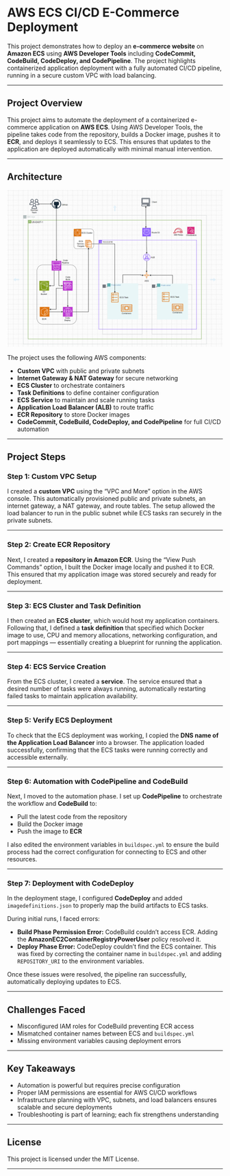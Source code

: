 # AWS ECS CI/CD E-Commerce Deployment

This project demonstrates how to deploy an **e-commerce website** on **Amazon ECS** using **AWS Developer Tools** including **CodeCommit, CodeBuild, CodeDeploy, and CodePipeline**. The project highlights containerized application deployment with a fully automated CI/CD pipeline, running in a secure custom VPC with load balancing.

---


## Project Overview

This project aims to automate the deployment of a containerized e-commerce application on **AWS ECS**. Using AWS Developer Tools, the pipeline takes code from the repository, builds a Docker image, pushes it to **ECR**, and deploys it seamlessly to ECS. This ensures that updates to the application are deployed automatically with minimal manual intervention.

---

## Architecture

![alt text](ecommer-ecs-infra.png)

The project uses the following AWS components:

- **Custom VPC** with public and private subnets  
- **Internet Gateway & NAT Gateway** for secure networking  
- **ECS Cluster** to orchestrate containers  
- **Task Definitions** to define container configuration  
- **ECS Service** to maintain and scale running tasks  
- **Application Load Balancer (ALB)** to route traffic  
- **ECR Repository** to store Docker images  
- **CodeCommit, CodeBuild, CodeDeploy, and CodePipeline** for full CI/CD automation  

---

## Project Steps

### Step 1: Custom VPC Setup

I created a **custom VPC** using the “VPC and More” option in the AWS console. This automatically provisioned public and private subnets, an internet gateway, a NAT gateway, and route tables. The setup allowed the load balancer to run in the public subnet while ECS tasks ran securely in the private subnets.

---

### Step 2: Create ECR Repository

Next, I created a **repository in Amazon ECR**. Using the “View Push Commands” option, I built the Docker image locally and pushed it to ECR. This ensured that my application image was stored securely and ready for deployment.

---

### Step 3: ECS Cluster and Task Definition

I then created an **ECS cluster**, which would host my application containers. Following that, I defined a **task definition** that specified which Docker image to use, CPU and memory allocations, networking configuration, and port mappings — essentially creating a blueprint for running the application.

---

### Step 4: ECS Service Creation

From the ECS cluster, I created a **service**. The service ensured that a desired number of tasks were always running, automatically restarting failed tasks to maintain application availability.

---

### Step 5: Verify ECS Deployment

To check that the ECS deployment was working, I copied the **DNS name of the Application Load Balancer** into a browser. The application loaded successfully, confirming that the ECS tasks were running correctly and accessible externally.

---

### Step 6: Automation with CodePipeline and CodeBuild

Next, I moved to the automation phase. I set up **CodePipeline** to orchestrate the workflow and **CodeBuild** to:

- Pull the latest code from the repository  
- Build the Docker image  
- Push the image to **ECR**  

I also edited the environment variables in `buildspec.yml` to ensure the build process had the correct configuration for connecting to ECS and other resources.

---

### Step 7: Deployment with CodeDeploy

In the deployment stage, I configured **CodeDeploy** and added `imagedefinitions.json` to properly map the build artifacts to ECS tasks.  

During initial runs, I faced errors:

- **Build Phase Permission Error:** CodeBuild couldn’t access ECR. Adding the **AmazonEC2ContainerRegistryPowerUser** policy resolved it.  
- **Deploy Phase Error:** CodeDeploy couldn’t find the ECS container. This was fixed by correcting the container name in `buildspec.yml` and adding `REPOSITORY_URI` to the environment variables.  

Once these issues were resolved, the pipeline ran successfully, automatically deploying updates to ECS.

---

## Challenges Faced

- Misconfigured IAM roles for CodeBuild preventing ECR access  
- Mismatched container names between ECS and `buildspec.yml`  
- Missing environment variables causing deployment errors  

---

## Key Takeaways

- Automation is powerful but requires precise configuration  
- Proper IAM permissions are essential for AWS CI/CD workflows  
- Infrastructure planning with VPC, subnets, and load balancers ensures scalable and secure deployments  
- Troubleshooting is part of learning; each fix strengthens understanding  

---

## License

This project is licensed under the MIT License.  

---

